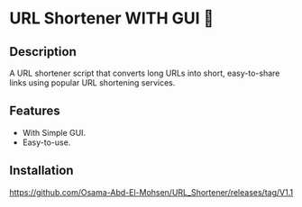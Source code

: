 # URL Shortener WITH GUI 🤩

## Description

A URL shortener script that converts long URLs into short, easy-to-share links using popular URL shortening services.

## Features

- With Simple GUI.
- Easy-to-use.


## Installation
https://github.com/Osama-Abd-El-Mohsen/URL_Shortener/releases/tag/V1.1